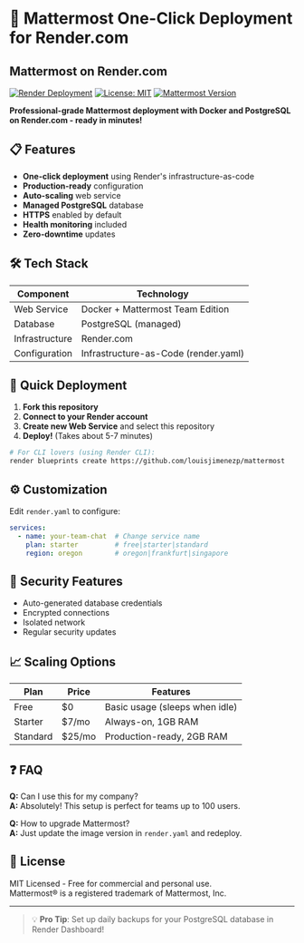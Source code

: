 # 🚀 **Mattermost One-Click Deployment for Render.com**

## Mattermost on Render.com

[![Render Deployment](https://img.shields.io/badge/Render-Deployment-46E3B7?logo=render)](https://render.com)
[![License: MIT](https://img.shields.io/badge/License-MIT-blue.svg)](LICENSE)
[![Mattermost Version](https://img.shields.io/badge/Mattermost-7.8+-0058CC?logo=mattermost)](https://mattermost.com)

**Professional-grade Mattermost deployment with Docker and PostgreSQL on Render.com - ready in minutes!**

## 📋 Features

- **One-click deployment** using Render's infrastructure-as-code
- **Production-ready** configuration
- **Auto-scaling** web service
- **Managed PostgreSQL** database
- **HTTPS** enabled by default
- **Health monitoring** included
- **Zero-downtime** updates

## 🛠️ Tech Stack

| Component       | Technology         |
|----------------|--------------------|
| Web Service    | Docker + Mattermost Team Edition |
| Database       | PostgreSQL (managed) |
| Infrastructure | Render.com         |
| Configuration  | Infrastructure-as-Code (render.yaml) |

## 🚀 Quick Deployment

1. **Fork this repository**
2. **Connect to your Render account**
3. **Create new Web Service** and select this repository
4. **Deploy!** (Takes about 5-7 minutes)

```bash
# For CLI lovers (using Render CLI):
render blueprints create https://github.com/louisjimenezp/mattermost
```

## ⚙️ Customization

Edit `render.yaml` to configure:

```yaml
services:
  - name: your-team-chat  # Change service name
    plan: starter         # free|starter|standard
    region: oregon        # oregon|frankfurt|singapore
```

## 🔐 Security Features

- Auto-generated database credentials
- Encrypted connections
- Isolated network
- Regular security updates

## 📈 Scaling Options

| Plan      | Price   | Features                     |
|----------|--------|-----------------------------|
| Free     | $0     | Basic usage (sleeps when idle) |
| Starter  | $7/mo  | Always-on, 1GB RAM          |
| Standard | $25/mo | Production-ready, 2GB RAM   |

## ❓ FAQ

**Q:** Can I use this for my company?  
**A:** Absolutely! This setup is perfect for teams up to 100 users.

**Q:** How to upgrade Mattermost?  
**A:** Just update the image version in `render.yaml` and redeploy.

## 📜 License

MIT Licensed - Free for commercial and personal use.  
Mattermost® is a registered trademark of Mattermost, Inc.

---

> 💡 **Pro Tip**: Set up daily backups for your PostgreSQL database in Render Dashboard!
